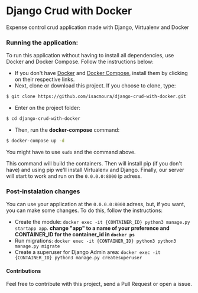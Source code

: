 # Django Crud with Docker
Expense control crud application made with Django, Virtualenv and Docker

### Running the application:
To run this application without having to install all dependencies, use Docker and Docker Compose. Follow the instructions below:
- If you don't have [Docker](https://docs.docker.com/install/) and [Docker Compose](https://docs.docker.com/compose/install/), install them by clicking on their respective links.
- Next, clone or download this project. If you choose to clone, type:
``` bash
$ git clone https://github.com/isacmoura/django-crud-with-docker.git
```
- Enter on the project folder:
```bash
$ cd django-crud-with-docker
```
- Then, run the **docker-compose** command:
```bash
$ docker-compose up -d
```
You might have to use `sudo` and the command above.

This command will build the containers. Then will install pip (if you don't have) and using pip we'll install Virtualenv and Django. Finally, our server will start to work and run on the `0.0.0.0:8000` ip adress.

### Post-instalation changes
You can use your application at the `0.0.0.0:8000` adress, but, if you want, you can make some changes.
To do this, follow the instructions:
- Create the module:
`docker exec -it {CONTAINER_ID} python3 manage.py startapp app`. **change "app" to a name of your preference and CONTAINER_ID for the container_id in `docker ps`**
- Run migrations:
`docker exec -it {CONTAINER_ID} python3 python3 manage.py migrate`
- Create a superuser for Django Admin area:
`docker exec -it {CONTAINER_ID} python3 manage.py createsuperuser`

#### Contributions
Feel free to contribute with this project, send a Pull Request or open a issue.
